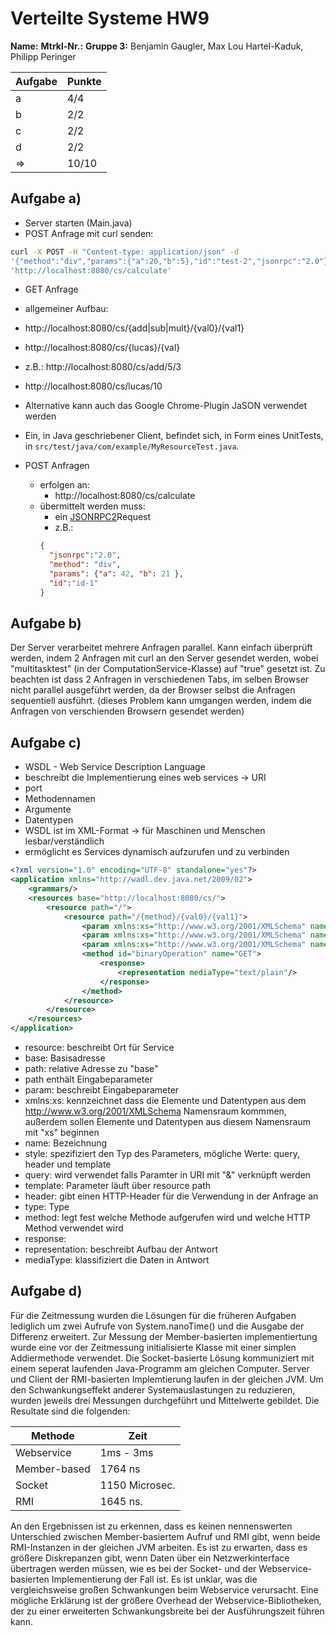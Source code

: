 # Verteilte Systeme HW9
**Name:**
**Mtrkl-Nr.:**
**Gruppe 3:**  Benjamin Gaugler, Max Lou Hartel-Kaduk, Philipp Peringer

Aufgabe         | Punkte
  ------------- | -------------
     a          | 4/4
     b          | 2/2
     c          | 2/2
     d          | 2/2
=>              | 10/10
## Aufgabe a)
- Server starten (Main.java)
- POST Anfrage mit curl senden:
```bash
curl -X POST -H "Content-type: application/json" -d
'{"method":"div","params":{"a":20,"b":5},"id":"test-2","jsonrpc":"2.0"}'
'http://localhost:8080/cs/calculate'
```
- GET Anfrage
 - allgemeiner Aufbau:
  - http://localhost:8080/cs/{add|sub|mult}/{val0}/{val1}
  - http://localhost:8080/cs/{lucas}/{val}
 - z.B.: http://localhost:8080/cs/add/5/3
 - http://localhost:8080/cs/lucas/10


- Alternative kann auch das Google Chrome-Plugin JaSON verwendet werden

- Ein, in Java geschriebener Client, befindet sich, in Form eines UnitTests, in `src/test/java/com/example/MyResourceTest.java`.

- POST Anfragen
  - erfolgen an:
    - http://localhost:8080/cs/calculate
  - übermittelt werden muss:
    - ein [JSONRPC2][jsonrpc2]Request
    - z.B.:
    ```json
    {
      "jsonrpc":"2.0",
      "method": "div",
      "params": {"a": 42, "b": 21 },
      "id":"id-1"
    }
    ```

## Aufgabe b)

Der Server verarbeitet mehrere Anfragen parallel. Kann einfach überprüft werden, indem 2 Anfragen mit curl an den Server gesendet werden, wobei "multitasktest" (in der ComputationService-Klasse) auf "true" gesetzt ist.
Zu beachten ist dass 2 Anfragen in verschiedenen Tabs, im selben Browser nicht parallel ausgeführt werden, da der Browser selbst die Anfragen sequentiell ausführt. (dieses Problem kann umgangen werden, indem die Anfragen von verschienden Browsern gesendet werden)

## Aufgabe c)

- WSDL - Web Service Description Language
- beschreibt die Implementierung eines web services -> URI
 - port
 - Methodennamen
 - Argumente
 - Datentypen
- WSDL ist im XML-Format -> für Maschinen und Menschen lesbar/verständlich
 - ermöglicht es Services dynamisch aufzurufen und zu verbinden

```xml
<?xml version="1.0" encoding="UTF-8" standalone="yes"?>
<application xmlns="http://wadl.dev.java.net/2009/02">
    <grammars/>
    <resources base="http://localhost:8080/cs/">
        <resource path="/">
            <resource path="/{method}/{val0}/{val1}">
                <param xmlns:xs="http://www.w3.org/2001/XMLSchema" name="val0" style="template" type="xs:int"/>
                <param xmlns:xs="http://www.w3.org/2001/XMLSchema" name="val1" style="template" type="xs:int"/>
                <param xmlns:xs="http://www.w3.org/2001/XMLSchema" name="method" style="template" type="xs:string"/>
                <method id="binaryOperation" name="GET">
                    <response>
                        <representation mediaType="text/plain"/>
                    </response>
                </method>
            </resource>
        </resource>
    </resources>
</application>

```
- resource: beschreibt Ort für Service
 - base: Basisadresse
 - path: relative Adresse zu "base"
  - path enthält Eingabeparameter
- param: beschreibt Eingabeparameter
 - xmlns:xs: kennzeichnet dass die Elemente und Datentypen aus dem http://www.w3.org/2001/XMLSchema Namensraum kommmen, außerdem sollen Elemente und Datentypen aus diesem Namensraum mit "xs" beginnen
 - name: Bezeichnung
 - style: spezifiziert den Typ des Parameters, mögliche Werte: query, header und template
  - query: wird verwendet falls Paramter in URI mit "&" verknüpft werden
  - template: Parameter läuft über resource path
  - header: gibt einen HTTP-Header für die Verwendung in der Anfrage an
 - type: Type
- method: legt fest welche Methode aufgerufen wird und welche HTTP Method verwendet wird
 - response:
  - representation: beschreibt Aufbau der Antwort
   - mediaType: klassifiziert die Daten in Antwort


## Aufgabe d)

Für die Zeitmessung wurden die Lösungen für die früheren Aufgaben lediglich um zwei Aufrufe von System.nanoTime() und die Ausgabe der Differenz erweitert. Zur Messung der Member-basierten implementiertung wurde eine vor der Zeitmessung initialisierte Klasse mit einer simplen Addiermethode verwendet. Die Socket-basierte Lösung kommuniziert mit einem seperat laufenden Java-Programm am gleichen Computer. Server und Client der RMI-basierten Implemtierung laufen in der gleichen JVM. Um den Schwankungseffekt anderer Systemauslastungen zu reduzieren, wurden jeweils drei Messungen durchgeführt und Mittelwerte gebildet.  Die Resultate sind die folgenden:

Methode    |   Zeit
-----------|-----------
Webservice |  1ms - 3ms
Member-based| 1764 ns
Socket| 1150 Microsec.
RMI | 1645 ns.


An den Ergebnissen ist zu erkennen, dass es keinen nennenswerten Unterschied zwischen Member-basiertem Aufruf und RMI gibt, wenn beide RMI-Instanzen in der gleichen JVM arbeiten. Es ist zu erwarten, dass es größere Diskrepanzen gibt, wenn Daten über ein Netzwerkinterface übertragen werden müssen, wie es bei der Socket- und der Webservice-basierten Implementierung der Fall ist. Es ist unklar, was die vergleichsweise großen Schwankungen beim Webservice verursacht. Eine mögliche Erklärung ist der größere Overhead der Webservice-Bibliotheken, der zu einer erweiterten Schwankungsbreite bei der Ausführungszeit führen kann.


[jsonrpc2]: http://www.jsonrpc.org/specification
